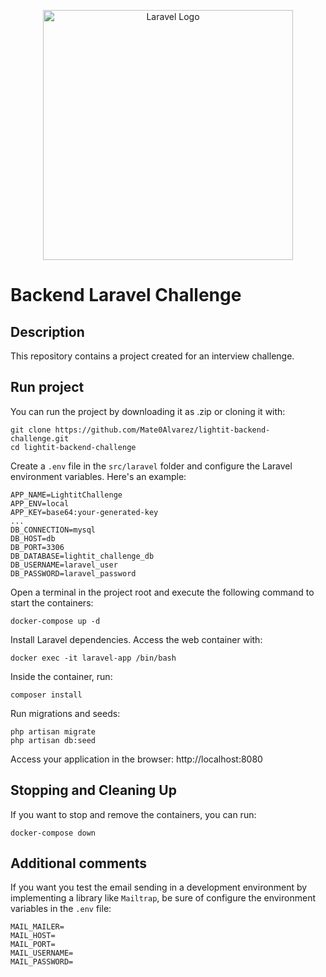 <p align="center"><a href="https://laravel.com" target="_blank"><img src="https://raw.githubusercontent.com/laravel/art/master/logo-lockup/5%20SVG/2%20CMYK/1%20Full%20Color/laravel-logolockup-cmyk-red.svg" width="400" alt="Laravel Logo"></a></p>

# Backend Laravel Challenge

## Description

This repository contains a project created for an interview challenge.

## Run project

You can run the project by downloading it as .zip or cloning it with:

```
git clone https://github.com/Mate0Alvarez/lightit-backend-challenge.git
cd lightit-backend-challenge
```

Create a `.env` file in the `src/laravel` folder and configure the Laravel environment variables. Here's an example:

```
APP_NAME=LightitChallenge
APP_ENV=local
APP_KEY=base64:your-generated-key
...
DB_CONNECTION=mysql
DB_HOST=db
DB_PORT=3306
DB_DATABASE=lightit_challenge_db
DB_USERNAME=laravel_user
DB_PASSWORD=laravel_password
```

Open a terminal in the project root and execute the following command to start the containers:

```
docker-compose up -d
```

Install Laravel dependencies. Access the web container with:

```
docker exec -it laravel-app /bin/bash
```

Inside the container, run:

```
composer install
```

Run migrations and seeds:

```
php artisan migrate
php artisan db:seed
```

Access your application in the browser: http://localhost:8080

## Stopping and Cleaning Up

If you want to stop and remove the containers, you can run:

```
docker-compose down
```

## Additional comments

If you want you test the email sending in a development environment by implementing a library like `Mailtrap`, be sure of configure the environment variables in the `.env` file:

```
MAIL_MAILER=
MAIL_HOST=
MAIL_PORT=
MAIL_USERNAME=
MAIL_PASSWORD=
```